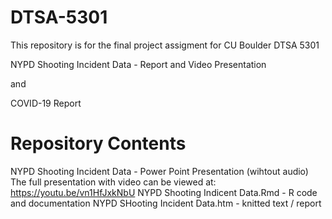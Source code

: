 # DTSA-5301

This repository is for the final project assigment for CU Boulder DTSA 5301

NYPD Shooting Incident Data - Report and Video Presentation

and

COVID-19 Report

# Repository Contents

NYPD Shooting Incident Data - Power Point Presentation (wihtout audio)
The full presentation with video can be viewed at:  https://youtu.be/vn1HfJxkNbU
NYPD Shooting Indicent Data.Rmd - R code and documentation
NYPD SHooting Incident Data.htm - knitted text / report
